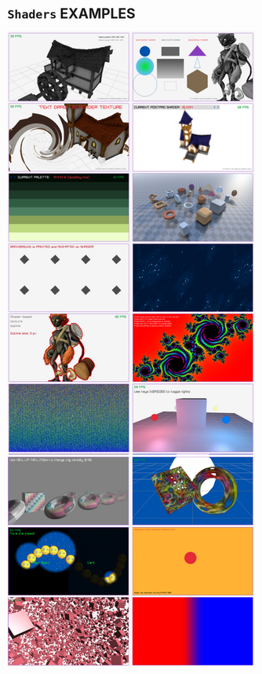 
# `Shaders` EXAMPLES

![Examples Part 1](./examples-shaders-1.png)
![Examples Part 2](./examples-shaders-2.png)